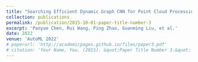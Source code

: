 ```yaml
---
title: "Searching Efficient Dynamic Graph CNN for Point Cloud Processing."
collection: publications
permalink: /publication/2015-10-01-paper-title-number-3
excerpt: 'Panyue Chen, Rui Wang, Ping Zhao, Guanming Liu, et al.'
date: 2022
venue: 'AutoML 2022'
# paperurl: 'http://academicpages.github.io/files/paper3.pdf'
# citation: 'Your Name, You. (2015). &quot;Paper Title Number 3.&quot; <i>Journal 1</i>. 1(3).'
---
```

<!-- This paper is about the number 3. The number 4 is left for future work. -->

<!-- [Download paper here](http://academicpages.github.io/files/paper3.pdf) -->

<!-- Recommended citation: Your Name, You. (2015). "Paper Title Number 3." <i>Journal 1</i>. 1(3). -->